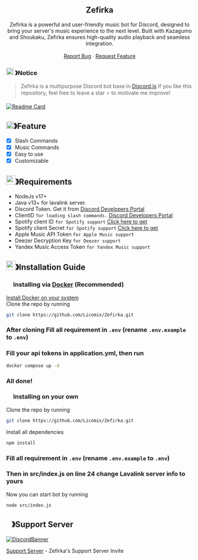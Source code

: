 <!-- PROJECT LOGO -->
<br />
<p align="center">

  <h2 align="center">Zefirka</h2>

  <p align="center">
    Zefirka is a powerful and user-friendly music bot for Discord, designed to bring your server's music experience to the next level. Built with Kazagumo and Shoukaku, Zefirka ensures high-quality audio playback and seamless integration.
    <br />
    <br />
    <a href="https://github.com/Licomix/Zefirka/issues">Report Bug</a>
    ·
    <a href="https://github.com/Licomix/Zefirka/issues">Request Feature</a>
  </p>
</p>

<!-- NOTICE -->
### <img src="https://cdn.discordapp.com/emojis/1055803759831294013.png" width="20px" height="20px"> 》Notice 

> Zefirka is a multipurpose Discord bot base in [Discord.js](https://github.com/Discordjs/discordjs)
If you like this repository, feel free to leave a star ⭐ to motivate me improve!


[![Readme Card](https://github-readme-stats.vercel.app/api/pin/?username=Licomix&repo=Zefirka&theme=tokyonight)](https://github.com/Licomix/Zefirka)
## <img src="https://cdn.discordapp.com/emojis/852881450667081728.gif" width="20px" height="20px">》Feature
- [x] Slash Commands 
- [x] Music Commands
- [x] Easy to use
- [x] Customizable

<!-- REQUIREMENTS -->
## <img src="https://cdn.discordapp.com/emojis/1009754836314628146.gif" width="25px" height="25px">》Requirements
- NodeJs v17+
- Java v13+ for lavalink server.
- Discord Token. Get it from [Discord Developers Portal](https://discord.com/developers/applications)
- ClientID `for loading slash commands.` [Discord Developers Portal](https://discord.com/developers/applications)
- Spotify client ID `for Spotify support` [Click here to get](https://developer.spotify.com/dashboard/login)
- Spotify client Secret `for Spotify support` [Click here to get](https://developer.spotify.com/dashboard/login)
- Apple Music API Token `for Apple Music support`
- Deezer Decryption Key `for Deezer support`
- Yandex Music Access Token `for Yandex Music support`

<!-- INSTALLATION GUIDE -->
## <img src="https://cdn.discordapp.com/emojis/814216203466965052.png" width="25px" height="25px">》Installation Guide

### <img src="https://cdn.discordapp.com/emojis/1028680849195020308.png" width="15px" height="15px"> Installing via [Docker](https://www.docker.com/) (Recommended)
[Install Docker on your system](https://www.docker.com/get-started/)  <br>
Clone the repo by running
```bash
git clone https://github.com/Licomix/Zefirka.git
```
### After cloning Fill all requirement in `.env` **(rename `.env.example` to `.env`)**
### Fill your api tokens in application.yml, then run
```bash
docker compose up -d
```
### All done!

### <img src="https://cdn.discordapp.com/emojis/1028680849195020308.png" width="15px" height="15px"> Installing on your own
Clone the repo by running
```bash
git clone https://github.com/Licomix/Zefirka.git
```
Install all dependencies
```bash
npm install
```
### Fill all requirement in `.env` **(rename `.env.example` to `.env`)**
### Then in src/index.js on line 24 change Lavalink server info to yours
Now you can start bot by running
```bash
node src/index.js
```

<!-- SUPPORT SERVER -->
## <img src="https://cdn.discordapp.com/emojis/1036083490292244493.png" width="15px" height="15px">》Support Server
[![DiscordBanner](https://invidget.switchblade.xyz/77keb7smna)](https://discord.gg/77keb7smna)

[Support Server](https://discord.gg/77keb7smna) - Zefirka's Support Server Invite
